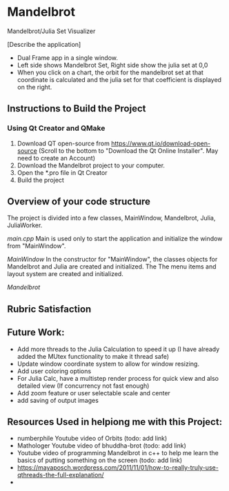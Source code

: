 # Mandelbrot
Mandelbrot/Julia Set Visualizer

[Describe the application]
- Dual Frame app in a single window. 
- Left side shows Mandelbrot Set, Right side show the julia set at 0,0
- When you click on a chart, the orbit for the mandelbrot set at that coordinate is calculated and the julia set for that coefficient is displayed on the right. 

## Instructions to Build the Project
### Using Qt Creator and QMake
1. Download QT open-source from https://www.qt.io/download-open-source (Scroll to the bottom to "Download the Qt Online Installer". May need to create an Account)
2. Download the Mandelbrot project to your computer. 
3. Open the \*.pro file in Qt Creator
4. Build the project

## Overview of your code structure
The project is divided into a few classes, MainWindow, Mandelbrot, Julia, JuliaWorker.

*main.cpp*
Main is used only to start the application and initialize the window from "MainWindow".

*MainWindow*
In the constructor for "MainWindow", the classes objects for Mandelbrot and Julia are created and initialized. The The menu items and layout system are created and initialized. 

*Mandelbrot*


## Rubric Satisfaction




## Future Work:
- Add more threads to the Julia Calculation to speed it up (I have already added the MUtex functionality to make it thread safe)
- Update window coordinate system to allow for window resizing.
- Add user coloring options
- For Julia Calc, have a multistep render process for quick view and also detailed view (If concurrency not fast enough)
- Add zoom feature or user selectable scale and center
- add saving of output images

## Resources Used in helpiong me with this Project:
- numberphile Youtube video of Orbits (todo: add link)
- Mathologer Youtube video of bhuddha-brot (todo: add link)
- Youtube video of programming Mandelbrot in c++ to help me learn the basics of putting something on the screen (todo: add link)
- https://mayaposch.wordpress.com/2011/11/01/how-to-really-truly-use-qthreads-the-full-explanation/
- 
